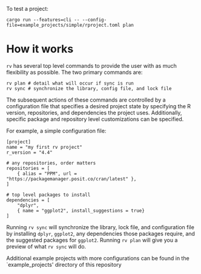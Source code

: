 To test a project:

```
cargo run --features=cli -- --config-file=example_projects/simple/rproject.toml plan
```

# How it works

`rv` has several top level commands to provide the user with as much flexibility as possible. The two primary commands are:
```
rv plan # detail what will occur if sync is run
rv sync # synchronize the library, config file, and lock file
```

The subsequent actions of these commands are controlled by a configuration file that specifies a desired project state by specifying the R version, repositories, and dependencies the project uses. Additionally, specific package and repository level customizations can be specified.

For example, a simple configuration file:
```
[project]
name = "my first rv project"
r_version = "4.4"

# any repositories, order matters
repositories = [
    { alias = "PPM", url = "https://packagemanager.posit.co/cran/latest" },
]

# top level packages to install
dependencies = [
    "dplyr",
    { name = "ggplot2", install_suggestions = true}
]
```

Running `rv sync` will synchronize the library, lock file, and configuration file by installing `dplyr`, `ggplot2`, any dependencies those packages require, and the suggested packages for `ggplot2`. Running `rv plan` will give you a preview of what `rv sync` will do.

Additional example projects with more configurations can be found in the `example_projects' directory of this repository